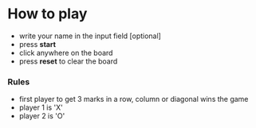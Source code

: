 # How to play
- write your name in the input field [optional]
- press **start**
- click anywhere on the board
- press **reset** to clear the board

### Rules
- first player to get 3 marks in a row, column or diagonal wins the game
- player 1 is 'X'
- player 2 is 'O'
